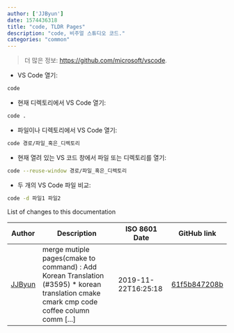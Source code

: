 ```yaml
---
author: ['JJByun']
date: 1574436318
title: "code, TLDR Pages"
description: "code, 비주얼 스튜디오 코드."
categories: "common"
---
```

> 더 많은 정보: <https://github.com/microsoft/vscode>.

- VS Code 열기:

```bash
code
```

- 현재 디렉토리에서 VS Code 열기:

```bash
code .
```

- 파일이나 디렉토리에서 VS Code 열기:

```bash
code 경로/파일_혹은_디렉토리
```

- 현재 열려 있는 VS 코드 창에서 파일 또는 디렉토리를 열기:

```bash
code --reuse-window 경로/파일_혹은_디렉토리
```

- 두 개의 VS Code 파일 비교:

```bash
code -d 파일1 파일2
```
List of changes to this documentation


Author | Description | ISO 8601 Date | GitHub link
------|-----|-----|-----
[JJByun](mailto:jd0909@naver.com) | merge mutiple pages(cmake to command) : Add Korean Translation (#3595) * korean translation cmake cmark cmp code coffee column comm [...] | 2019-11-22T16:25:18 | [61f5b847208b](https://github.com/tldr-pages/tldr/commit/61f5b847208bf1994b04849aaa5d16948f1716b5)

